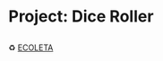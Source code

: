 <h1>
   Project: Dice Roller<br>
</h1>

<h2
   Font: App for Google Training<br>
</h2

<h1 align="center">
   ♻️ <a href="#"> ECOLETA </a>
</h1>
